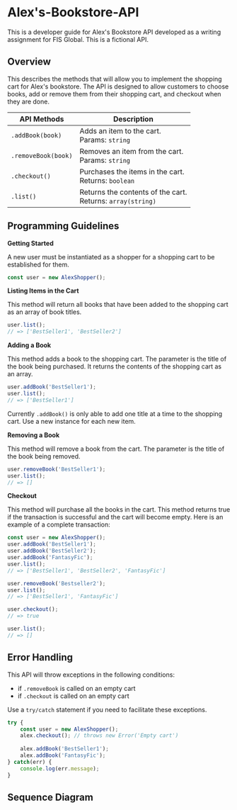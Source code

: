 # Alex's-Bookstore-API
This is a developer guide for Alex's Bookstore API developed as a writing assignment for FIS Global. This is a fictional API. 

## Overview
This describes the methods that will allow you to implement the shopping cart for Alex's bookstore. The API is designed to allow customers to choose books, add or remove them from their shopping cart, and checkout when they are done. 

API Methods | Description
--- | ---
`.addBook(book)` | Adds an item to the cart. <br> Params: `string`
`.removeBook(book)` | Removes an item from the cart. <br> Params: `string`
`.checkout()` | Purchases the items in the cart. <br> Returns: `boolean`
`.list()` | Returns the contents of the cart. <br> Returns: `array(string)` 

## Programming Guidelines
**Getting Started**

A new user must be instantiated as a shopper for a shopping cart to be established for them.
```javascript
const user = new AlexShopper();
```
**Listing Items in the Cart**

This method will return all books that have been added to the shopping cart as an array of book titles.
```javascript
user.list();
// => ['BestSeller1', 'BestSeller2']
```

**Adding a Book**

This method adds a book to the shopping cart. The parameter is the title of the book being purchased. It returns the contents of the shopping cart as an array.
```javascript
user.addBook('BestSeller1');
user.list();
// => ['BestSeller1']
```
Currently `.addBook()` is only able to add one title at a time to the shopping cart. Use a new instance for each new item.

**Removing a Book**

This method will remove a book from the cart. The parameter is the title of the book being removed.
```javascript
user.removeBook('BestSeller1');
user.list();
// => []
```

**Checkout**

This method will purchase all the books in the cart. This method returns true if the transaction is successful and the cart will become empty. Here is an example of a complete transaction:
```javascript
const user = new AlexShopper();
user.addBook('BestSeller1');
user.addBook('BestSeller2');
user.addBook('FantasyFic');
user.list();
// => ['BestSeller1', 'BestSeller2', 'FantasyFic']

user.removeBook('Bestseller2');
user.list();
// => ['BestSeller1', 'FantasyFic']

user.checkout();
// => true

user.list();
// => []
```
## Error Handling
This API will throw exceptions in the following conditions:

 * if `.removeBook` is called on an empty cart
 * if `.checkout` is called on an empty cart
 
Use a `try/catch` statement if you need to facilitate these exceptions. 

```javascript
try {
	const user = new AlexShopper();
	alex.checkout(); // throws new Error('Empty cart')
	
	alex.addBook('BestSeller1');
	alex.addBook('FantasyFic');
} catch(err) {
	console.log(err.message);
}
```
## Sequence Diagram
